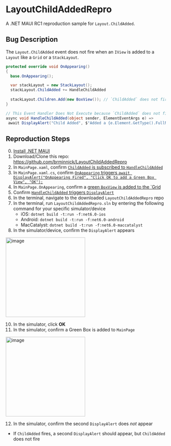 # LayoutChildAddedRepro
A .NET MAUI RC1 reproduction sample for `Layout.ChildAdded`.
 
## Bug Description
The  `Layout.ChildAdded` event does not fire when an `IView` is added to a `Layout` like a `Grid` or a `StackLayout`.

```cs
protected override void OnAppearing()
{
  base.OnAppearing();

  var stackLayout = new StackLayout();
  stackLayout.ChildAdded += HandleChildAdded
    
  stackLayout.Children.Add(new BoxView()); // `ChildAdded` does not fire
}

// This Event Handler Does Not Execute because `ChildAdded` does not fire
async void HandleChildAdded(object sender, ElementEventArgs e) =>
 await DisplayAlert("Child Added", $"Added a {e.Element.GetType().FullName}", "OK");
```

## Reproduction Steps
0. [Install .NET MAUI](https://docs.microsoft.com/dotnet/maui/get-started/installation?WT.mc_id=mobile-0000-bramin)
1. Download/Clone this repo: https://github.com/brminnick/LayoutChildAddedRepro
2. In `MainPage.xaml`, confirm [`ChildAdded` is subscribed to `HandleChildAdded`](https://github.com/brminnick/LayoutChildAddedRepro/blob/f8447fb97dd1926395ff30821cd76948906f31c0/MainPage.xaml#L8)
3. In `MainPage.xaml.cs`, confirm [`OnAppearing` triggers `await DisplayAlert("OnAppearing Fired", "Click OK to add a Green Box View", "OK");`](https://github.com/brminnick/LayoutChildAddedRepro/blob/5ab4b08f25d7b4f920f751c78ec821e177dabb2c/MainPage.xaml.cs#L22)
4. In `MainPage.OnAppearing`, confirm a [green `BoxView` is added to the `Grid](https://github.com/brminnick/LayoutChildAddedRepro/blob/5ab4b08f25d7b4f920f751c78ec821e177dabb2c/MainPage.xaml.cs#L28)
5. Confirm [`HandleChildAdded` triggers `DisplayAlert`](https://github.com/brminnick/LayoutChildAddedRepro/blob/5ab4b08f25d7b4f920f751c78ec821e177dabb2c/MainPage.xaml.cs#L33)
6. In the terminal, navigate to the downloaded `LayoutChildAddedRepro` repo
7. In the terminal, run `LayoutChildAddedRepro.sln` by entering the following command for your specific simulator/device
   - iOS: `dotnet build -t:run -f:net6.0-ios`
   - Android: `dotnet build -t:run -f:net6.0-android`
   - MacCatalyst: `dotnet build -t:run -f:net6.0-maccatalyst`
9. In the simulator/device, confirm the `DisplayAlert` appears
<img width="250" alt="image" src="https://user-images.githubusercontent.com/13558917/140859648-4e4c3ce8-b50a-4d8e-b63b-d51b9c8802c8.png">

10. In the simulator, click **OK**
11. In the simulator, confirm a Green Box is added to `MainPage`
<img width="250" alt="image" src="https://user-images.githubusercontent.com/13558917/140859710-aaa65dbb-8814-4c91-83f2-eba4b2d84c1f.png">

12. In the simulator, confirm the second `DisplayAlert` does _not_ appear
   - If `ChildAdded` fires, a second `DisplayAlert` should appear, but `ChildAdded` does not fire

